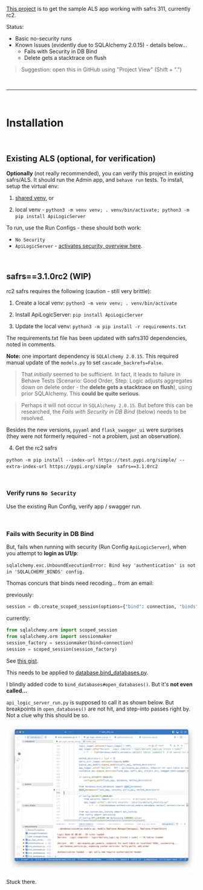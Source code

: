 [This project](https://github.com/valhuber/safrs_310_rc2) is to get the sample ALS app working with safrs 311, currently rc2.

Status:
* Basic no-security runs
* Known Issues (evidently due to SQLAlchemy 2.0.15) - details below...
    * Fails with Security in DB Bind
    * Delete gets a stacktrace on flush

> Suggestion: open this in GitHub using "Project View" (Shift + ".")

&nbsp;

---
&nbsp;

# Installation

&nbsp;

## Existing ALS (optional, for verification)

**Optionally** (not really recommended), you can verify this project in existing safrs/ALS.  It should run the Admin app, and `behave run` tests.  To install, setup the virtual env:

1. [shared venv](https://apilogicserver.github.io/Docs/Project-Env/#shared-venv), or

2. local venv - `python3 -m venv venv; . venv/bin/activate; python3 -m pip install ApiLogicServer`

To run, use the Run Configs - these should both work:

* `No Security`
* `ApiLogicServer` - [activates security, overview here](https://apilogicserver.github.io/Docs/Security-Overview/).

&nbsp;

## safrs==3.1.0rc2 (WIP)

rc2 safrs requires the following (caution - still very brittle):

1. Create a local venv: `python3 -m venv venv; . venv/bin/activate`

2. Install ApiLogicServer: `pip install ApiLogicServer`

3. Update the local venv: `python3 -m pip install -r requirements.txt`

The requirements.txt file has been updated with safrs310 dependencies, noted in comments.

**Note:** one important dependency is `SQLAlchemy 2.0.15`.  This required manual update of the `models.py` to set `cascade_backrefs=False`.  

> That *initially* seemed to be sufficient.  In fact, it leads to failure in Behave Tests (Scenario: Good Order,  Step: Logic adjusts aggregates down on delete order - the **delete gets a stacktrace on flush**), using prior SQLAlchemy.  This **could be quite serious**.

> Perhaps it will not occur in `SQLAlchemy 2.0.15`.  But before this can be researched, the *Fails with Security in DB Bind* (below) needs to be resolved.

Besides the new versions, `pyyaml` and `flask_swagger_ui` were surprises (they were not formerly required - not a problem, just an observation).

4. Get the rc2 safrs

`python -m pip install --index-url https://test.pypi.org/simple/ --extra-index-url https://pypi.org/simple  safrs==3.1.0rc2`

&nbsp;

### Verify runs `No Security`

Use the existing Run Config, verify app / swagger run.

&nbsp;

### Fails with Security in DB Bind

But, fails when running with security (Run Config `ApiLogicServer`), when you attempt to **login as U1/p**:

`sqlalchemy.exc.UnboundExecutionError: Bind key 'authentication' is not in 'SQLALCHEMY_BINDS' config.`

Thomas concurs that binds need recoding... from an email:

previously:
```python
session = db.create_scoped_session(options={"bind": connection, "binds": {}}
```

currently:
```python
from sqlalchemy.orm import scoped_session
from sqlalchemy.orm import sessionmaker
session_factory = sessionmaker(bind=connection)
session = scoped_session(session_factory)
```

See [this gist](https://github.com/thomaxxl/safrs-example/blob/414aae69719db4fa544a086ae694f82047ae772e/tests/conftest.py#L69).

This needs to be applied to [database.bind_databases.py](/database/bind_databases.py).

I blindly added code to `bind_databases#open_databases()`.  But it's **not even called...**

`api_logic_server_run.py` is supposed to call it as shown below.  But breakpoints in `open_databases()` are not hit, and step-into passes right by.  Not a clue why this should be so.

![open_databases not called](./images/open_database%20not%20invoked.png)

Stuck there.
